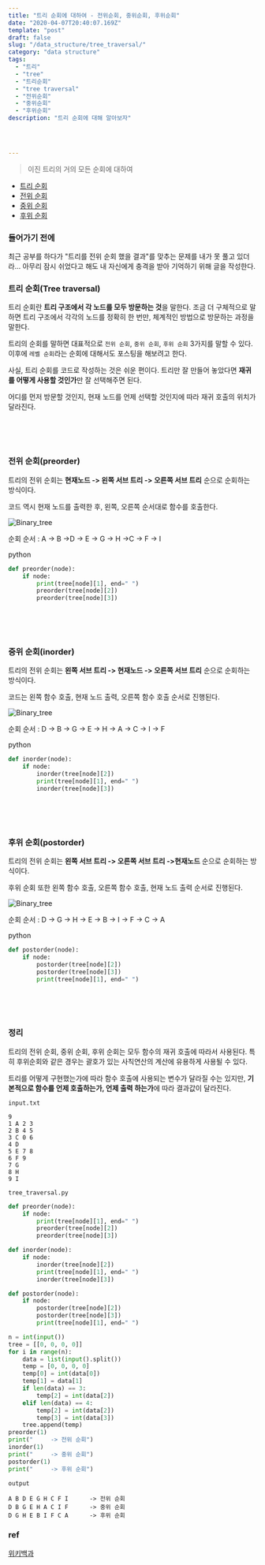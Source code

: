 ```yaml
---
title: "트리 순회에 대하여 - 전위순회, 중위순회, 후위순회"
date: "2020-04-07T20:40:07.169Z"
template: "post"
draft: false
slug: "/data_structure/tree_traversal/"
category: "data structure"
tags:
  - "트리"
  - "tree"
  - "트리순회"
  - "tree traversal"
  - "전위순회"
  - "중위순회"
  - "후위순회"
description: "트리 순회에 대해 알아보자"




---
```


> 이진 트리의 거의 모든 순회에 대하여



+ [트리 순회](#트리-순회tree-traversal)
+ [전위 순회](#전위-순회preorder)
+ [중위 순회](#중위-순회inorder)
+ [후위 순회](#후위-순회postorder)





### 들어가기 전에

최근 공부를 하다가 "트리를 전위 순회 했을 결과"를 맞추는 문제를 내가 못 풀고 있더라... 아무리 잠시 쉬었다고 해도 내 자신에게 충격을 받아 기억하기 위해 글을 작성한다.





### 트리 순회(Tree traversal)

트리 순회란 **트리 구조에서 각 노드를 모두 방문하는 것**을 말한다. 조금 더 구체적으로 말하면 트리 구조에서 각각의 노드를 정확히 한 번만, 체계적인 방법으로 방문하는 과정을 말한다.

트리의 순회를 말하면 대표적으로 `전위 순회`, `중위 순회`, `후위 순회` 3가지를 말할 수 있다. 이후에 `레벨 순회`라는 순회에 대해서도 포스팅을 해보려고 한다.

사실, 트리 순회를 코드로 작성하는 것은 쉬운 편이다. 트리만 잘 만들어 놓았다면 **재귀를 어떻게 사용할 것인가**만 잘 선택해주면 된다.

어디를 먼저 방문할 것인지, 현재 노드를 언제 선택할 것인지에 따라 재귀 호출의 위치가 달라진다.

<br>

<br>

<br>



### 전위 순회(preorder)

트리의 전위 순회는 **현재노드 -> 왼쪽 서브 트리 -> 오른쪽 서브 트리** 순으로 순회하는 방식이다.

코드 역시 현재 노드를 출력한 후, 왼쪽, 오른쪽 순서대로 함수를 호출한다.

![Binary_tree](img/Binary_tree.png)

순회 순서 : A -> B  ->D  -> E -> G -> H  ->C  -> F -> I

python

```python
def preorder(node):
    if node:
        print(tree[node][1], end=" ")
        preorder(tree[node][2])
        preorder(tree[node][3])
```

<br>

<br>

<br>

### 중위 순회(inorder)

트리의 전위 순회는 **왼쪽 서브 트리 -> 현재노드 -> 오른쪽 서브 트리** 순으로 순회하는 방식이다.

코드는 왼쪽 함수 호출, 현재 노드 출력, 오른쪽 함수 호출 순서로 진행된다.

![Binary_tree](img/Binary_tree.png)

순회 순서 : D -> B -> G  -> E  -> H  -> A  -> C  -> I -> F

python

```python
def inorder(node):
    if node:
        inorder(tree[node][2])
        print(tree[node][1], end=" ")
        inorder(tree[node][3])
```

<br>

<br>

<br>

### 후위 순회(postorder)

트리의 전위 순회는 **왼쪽 서브 트리 -> 오른쪽 서브 트리 ->현재노드** 순으로 순회하는 방식이다.

후위 순회 또한 왼쪽 함수 호출, 오른쪽 함수 호출, 현재 노드 출력 순서로 진행된다.

![Binary_tree](img/Binary_tree.png)

순회 순서 : D -> G -> H -> E  -> B -> I -> F -> C -> A

python

```python
def postorder(node):
    if node:
        postorder(tree[node][2])
        postorder(tree[node][3])
        print(tree[node][1], end=" ")
```

<br>

<br>

<br>

### 정리

트리의 전위 순회, 중위 순회, 후위 순회는 모두 함수의 재귀 호출에 따라서 사용된다. 특히 후위순회와 같은 경우는 괄호가 있는 사칙연산의 계산에 유용하게 사용될 수 있다.

트리를 어떻게 구현했는가에 따라 함수 호출에 사용되는 변수가 달라질 수는 있지만, **기본적으로 함수를 언제 호출하는가, 언제 출력 하는가**에 따라 결과값이 달라진다.



`input.txt`

```
9
1 A 2 3
2 B 4 5
3 C 0 6
4 D
5 E 7 8
6 F 9
7 G
8 H
9 I
```



`tree_traversal.py`

```python
def preorder(node):
    if node:
        print(tree[node][1], end=" ")
        preorder(tree[node][2])
        preorder(tree[node][3])

def inorder(node):
    if node:
        inorder(tree[node][2])
        print(tree[node][1], end=" ")
        inorder(tree[node][3])

def postorder(node):
    if node:
        postorder(tree[node][2])
        postorder(tree[node][3])
        print(tree[node][1], end=" ")

n = int(input())
tree = [[0, 0, 0, 0]]
for i in range(n):
    data = list(input().split())
    temp = [0, 0, 0, 0]
    temp[0] = int(data[0])
    temp[1] = data[1]
    if len(data) == 3:
        temp[2] = int(data[2])
    elif len(data) == 4:
        temp[2] = int(data[2])
        temp[3] = int(data[3])
    tree.append(temp)
preorder(1)
print("     -> 전위 순회")
inorder(1)
print("     -> 중위 순회")
postorder(1)
print("     -> 후위 순회")
```



`output`

```
A B D E G H C F I      -> 전위 순회
D B G E H A C I F      -> 중위 순회
D G H E B I F C A      -> 후위 순회
```





### ref

[위키백과]([https://ko.wikipedia.org/wiki/%ED%8A%B8%EB%A6%AC_%EC%88%9C%ED%9A%8C](https://ko.wikipedia.org/wiki/트리_순회))